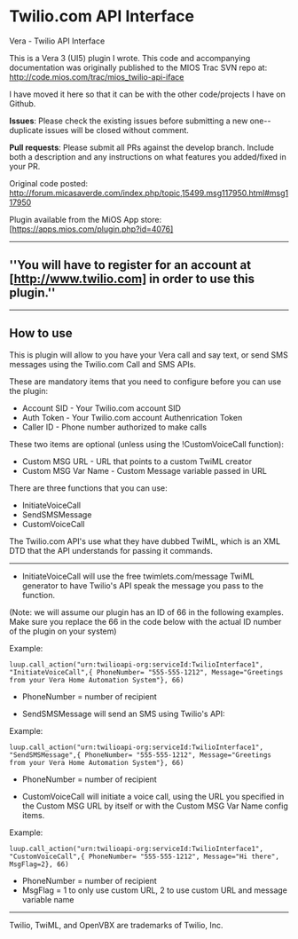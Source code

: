 # Twilio.com API Interface

Vera - Twilio API Interface

This is a Vera 3 (UI5) plugin I wrote.  This code and accompanying documentation was originally published to the MIOS Trac SVN repo at: http://code.mios.com/trac/mios_twilio-api-iface

I have moved it here so that it can be with the other code/projects I have on Github.


**Issues**:  Please check the existing issues before submitting a new one-- duplicate issues will be closed without comment.   

**Pull requests**:  Please submit all PRs against the develop branch.  Include both a description and any instructions on what features you added/fixed in your PR.  


Original code posted: http://forum.micasaverde.com/index.php/topic,15499.msg117950.html#msg117950

Plugin available from the MiOS App store: [https://apps.mios.com/plugin.php?id=4076]

----

## ''You will have to register for an account at [http://www.twilio.com] in order to use this plugin.'' 

----
## How to use 

This is plugin  will allow to you have your Vera call and say text, or send SMS messages using the Twilio.com Call and SMS APIs.  


These are mandatory items that you need to configure before you can use the plugin:
* Account SID - Your Twilio.com account SID
* Auth Token - Your Twilio.com account Authenrication Token
* Caller ID - Phone number authorized to make calls

These two items are optional (unless using the !CustomVoiceCall function):

* Custom MSG URL - URL that points to a custom TwiML creator
* Custom MSG Var Name - Custom Message variable passed in URL


There are three functions that you can use:

* InitiateVoiceCall
* SendSMSMessage
* CustomVoiceCall

The Twilio.com API's use what they have dubbed TwiML, which is an XML DTD that the API understands for passing it commands.


----


* InitiateVoiceCall will use the free twimlets.com/message TwiML generator to have Twilio's API speak the message you pass to the function.

(Note:  we will assume our plugin has an ID of 66 in the following examples.  Make sure you replace the 66 in the code below with the actual ID number of the plugin on your system)

Example:

    luup.call_action("urn:twilioapi-org:serviceId:TwilioInterface1", "InitiateVoiceCall",{ PhoneNumber= "555-555-1212", Message="Greetings from your Vera Home Automation System"}, 66)


* PhoneNumber = number of recipient

* SendSMSMessage will send an SMS using Twilio's API:


Example:

    luup.call_action("urn:twilioapi-org:serviceId:TwilioInterface1", "SendSMSMessage",{ PhoneNumber= "555-555-1212", Message="Greetings from your Vera Home Automation System"}, 66)


* PhoneNumber = number of recipient

* CustomVoiceCall will initiate a voice call, using the URL you specified in the Custom MSG URL by itself or with the Custom MSG Var Name config items.

Example:

    luup.call_action("urn:twilioapi-org:serviceId:TwilioInterface1", "CustomVoiceCall",{ PhoneNumber= "555-555-1212", Message="Hi there", MsgFlag=2}, 66)


* PhoneNumber = number of recipient
* MsgFlag = 1 to only use custom URL, 2 to use custom URL and message variable name


----

Twilio, TwiML, and OpenVBX are trademarks of Twilio, Inc.
